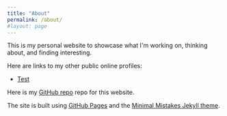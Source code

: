 ```yaml
---
title: "About"
permalink: /about/
#layout: page
---
```


This is my personal website to showcase what I'm working on, thinking about, and finding interesting.

Here are links to my other public online profiles:
- [Test](https://test.com)


Here is my [GitHub repo](https://github.com/itsmejayd/itsmejayd.github.io) repo for this website.

The site is built using [GitHub Pages](https://pages.github.com/) and the [Minimal Mistakes Jekyll theme](https://mmistakes.github.io/minimal-mistakes/).
